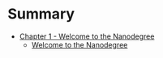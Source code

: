 # Summary

* [Chapter 1 - Welcome to the Nanodegree](chapter1.md)
   * [Welcome to the Nanodegree](c0-welcome/welcome-to-the-nanodegree.md)

